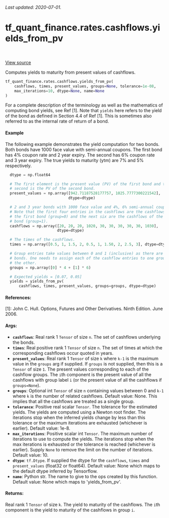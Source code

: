 <!--
This file is generated by a tool. Do not edit directly.
For open-source contributions the docs will be updated automatically.
-->

*Last updated: 2020-07-01.*

<div itemscope itemtype="http://developers.google.com/ReferenceObject">
<meta itemprop="name" content="tf_quant_finance.rates.cashflows.yields_from_pv" />
<meta itemprop="path" content="Stable" />
</div>

# tf_quant_finance.rates.cashflows.yields_from_pv

<!-- Insert buttons and diff -->

<table class="tfo-notebook-buttons tfo-api" align="left">
</table>

<a target="_blank" href="https://github.com/google/tf-quant-finance/blob/master/tf_quant_finance/rates/cashflows.py">View source</a>



Computes yields to maturity from present values of cashflows.

```python
tf_quant_finance.rates.cashflows.yields_from_pv(
    cashflows, times, present_values, groups=None, tolerance=1e-08,
    max_iterations=10, dtype=None, name=None
)
```



<!-- Placeholder for "Used in" -->

For a complete description of the terminology as well as the mathematics
of computing bond yields, see Ref [1]. Note that `yields` here refers
to the yield of the bond as defined in Section 4.4 of Ref [1]. This is
sometimes also referred to as the internal rate of return of a bond.

#### Example

The following example demonstrates the yield computation for two
bonds. Both bonds have 1000 face value with semi-annual coupons. The first
bond has 4% coupon rate and 2 year expiry. The second has 6% coupon rate and
3 year expiry. The true yields to maturity (ytm) are 7% and 5% respectively.

```python
  dtype = np.float64

  # The first element is the present value (PV) of the first bond and the
  # second is the PV of the second bond.
  present_values = np.array([942.71187528177757, 1025.7777300221542],
                            dtype=dtype)

  # 2 and 3 year bonds with 1000 face value and 4%, 6% semi-annual coupons.
  # Note that the first four entries in the cashflows are the cashflows of
  # the first bond (group=0) and the next six are the cashflows of the second
  # bond (group=1).
  cashflows = np.array([20, 20, 20, 1020, 30, 30, 30, 30, 30, 1030],
                       dtype=dtype)

  # The times of the cashflows.
  times = np.array([0.5, 1, 1.5, 2, 0.5, 1, 1.50, 2, 2.5, 3], dtype=dtype)

  # Group entries take values between 0 and 1 (inclusive) as there are two
  # bonds. One needs to assign each of the cashflow entries to one group or
  # the other.
  groups = np.array([0] * 4 + [1] * 6)

  # Expected yields = [0.07, 0.05]
  yields = yields_from_pv(
      cashflows, times, present_values, groups=groups, dtype=dtype)
```

#### References:

[1]: John C. Hull. Options, Futures and Other Derivatives. Ninth Edition.
  June 2006.

#### Args:


* <b>`cashflows`</b>: Real rank 1 `Tensor` of size `n`. The set of cashflows underlying
  the bonds.
* <b>`times`</b>: Real positive rank 1 `Tensor` of size `n`. The set of times at which
  the corresponding cashflows occur quoted in years.
* <b>`present_values`</b>: Real rank 1 `Tensor` of size `k` where `k-1` is the maximum
  value in the `groups` arg if supplied. If `groups` is not supplied, then
  this is a `Tensor` of size `1`. The present values corresponding to each
  of the cashflow groups. The `i`th component is the present value of all
  the cashflows with group label `i` (or the present value of all the
  cashflows if `groups=None`).
* <b>`groups`</b>: Optional int `Tensor` of size `n` containing values between 0 and
  `k-1` where `k` is the number of related cashflows.
  Default value: None. This implies that all the cashflows are treated as a
    single group.
* <b>`tolerance`</b>: Positive real scalar `Tensor`. The tolerance for the estimated
  yields. The yields are computed using a Newton root finder. The iterations
  stop when the inferred yields change by less than this tolerance or the
  maximum iterations are exhausted (whichever is earlier).
  Default value: 1e-8.
* <b>`max_iterations`</b>: Positive scalar int `Tensor`. The maximum number of
  iterations to use to compute the yields. The iterations stop when the max
  iterations is exhausted or the tolerance is reached (whichever is
  earlier). Supply `None` to remove the limit on the number of iterations.
  Default value: 10.
* <b>`dtype`</b>: `tf.Dtype`. If supplied the dtype for the `cashflows`, `times` and
  `present_values` (float32 or float64).
  Default value: None which maps to the default dtype inferred by
    Tensorflow.
* <b>`name`</b>: Python str. The name to give to the ops created by this function.
  Default value: None which maps to 'yields_from_pv'.


#### Returns:

Real rank 1 `Tensor` of size `k`. The yield to maturity of the cashflows.
  The `i`th component is the yield to maturity of the cashflows in group
  `i`.
